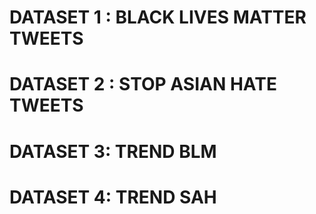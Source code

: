 # DATASET 1 : BLACK LIVES MATTER TWEETS


# DATASET 2 : STOP ASIAN HATE TWEETS

# DATASET 3: TREND BLM

# DATASET 4: TREND SAH

